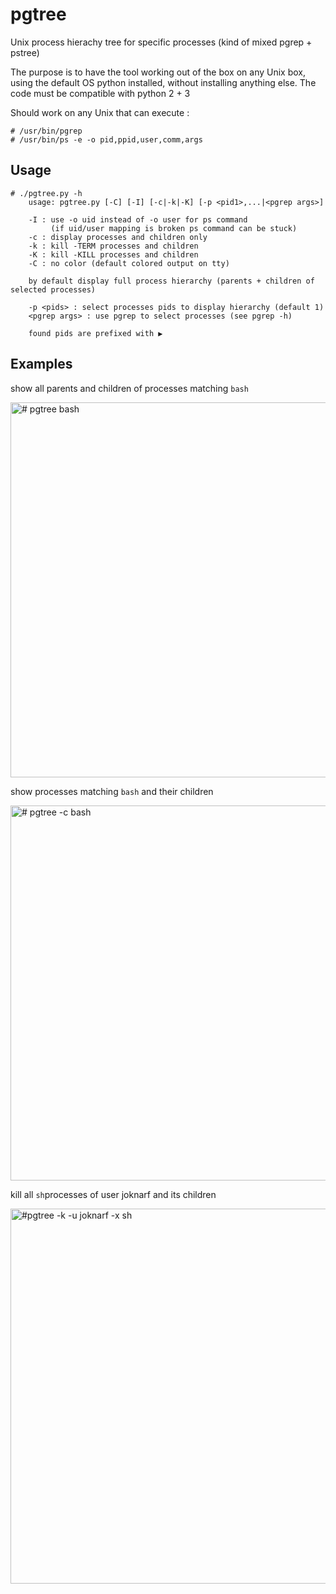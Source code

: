 # pgtree
Unix process hierachy tree for specific processes (kind of mixed pgrep + pstree)

The purpose is to have the tool working out of the box on any Unix box, using the default OS python installed, without installing anything else.
The code must be compatible with python 2 + 3

Should work on any Unix that can execute :
```
# /usr/bin/pgrep 
# /usr/bin/ps -e -o pid,ppid,user,comm,args
```

## Usage
```
# ./pgtree.py -h
    usage: pgtree.py [-C] [-I] [-c|-k|-K] [-p <pid1>,...|<pgrep args>]

    -I : use -o uid instead of -o user for ps command
         (if uid/user mapping is broken ps command can be stuck)
    -c : display processes and children only
    -k : kill -TERM processes and children
    -K : kill -KILL processes and children
    -C : no color (default colored output on tty)

    by default display full process hierarchy (parents + children of selected processes)

    -p <pids> : select processes pids to display hierarchy (default 1)
    <pgrep args> : use pgrep to select processes (see pgrep -h)

    found pids are prefixed with ▶
```

## Examples
show all parents and children of processes matching `bash`

<img alt="# pgtree bash" src="https://user-images.githubusercontent.com/10117818/90019684-10f37680-dcaf-11ea-8e32-8f2b57304f92.png" width="600px">

show processes matching `bash` and their children

<img alt="# pgtree -c bash" src="https://user-images.githubusercontent.com/10117818/90019719-19e44800-dcaf-11ea-8793-f32f50565406.png" width="600px">

 kill all `sh`processes of user joknarf  and its children
 
<img alt="#pgtree -k -u joknarf -x sh" src="https://user-images.githubusercontent.com/10117818/90019713-16e95780-dcaf-11ea-95a1-b2a8c4edf31e.png" width="600px">
 
